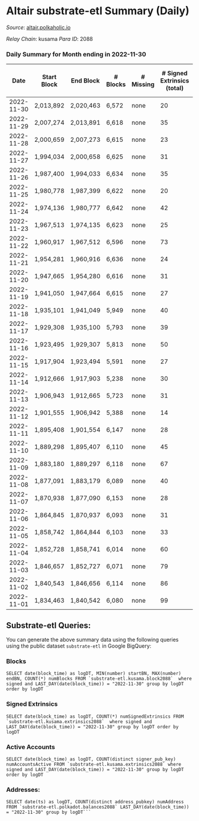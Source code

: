 # Altair substrate-etl Summary (Daily)

_Source_: [altair.polkaholic.io](https://altair.polkaholic.io)

*Relay Chain*: kusama
*Para ID*: 2088



### Daily Summary for Month ending in 2022-11-30


| Date | Start Block | End Block | # Blocks | # Missing | # Signed Extrinsics (total) | # Active Accounts | # Addresses with Balances | # Events | # Transfers | # XCM Transfers In | # XCM Transfers Out |
| ---- | ----------- | --------- | -------- | --------- | --------------------------- | ----------------- | ------------------------- | -------- | ----------- | ------------------ | ------------------- |
| 2022-11-30 | 2,013,892 | 2,020,463 | 6,572 | none | 20 | 17 | 29,264 | 13,300 | 10 ($331.98) |   | 3 ($180.24) |
| 2022-11-29 | 2,007,274 | 2,013,891 | 6,618 | none | 35 | 22 | 29,264 | 13,504 | 17 ($3,970.23) |   |   |
| 2022-11-28 | 2,000,659 | 2,007,273 | 6,615 | none | 23 | 17 | 29,261 | 13,399 | 10 ($1,749.99) |   |   |
| 2022-11-27 | 1,994,034 | 2,000,658 | 6,625 | none | 31 | 16 | 29,262 | 13,485 | 8 ($337.50) |   |   |
| 2022-11-26 | 1,987,400 | 1,994,033 | 6,634 | none | 35 | 20 |  | 13,530 | 14 ($698.59) | 1 ($69.41) | 1 ($2.10) |
| 2022-11-25 | 1,980,778 | 1,987,399 | 6,622 | none | 20 | 12 | 29,261 | 13,396 | 9 ($78.24) |   |   |
| 2022-11-24 | 1,974,136 | 1,980,777 | 6,642 | none | 42 | 28 | 29,260 | 13,609 | 18 ($162.71) | 2 ($436.09) | 1 ($12.28) |
| 2022-11-23 | 1,967,513 | 1,974,135 | 6,623 | none | 25 | 18 | 29,257 | 13,437 | 9 ($84.03) | 1 ($0.50) | 2 ($60.07) |
| 2022-11-22 | 1,960,917 | 1,967,512 | 6,596 | none | 73 | 27 | 29,256 | 13,719 | 19 ($880.01) | 3 ($193.51) | 2 ($59.04) |
| 2022-11-21 | 1,954,281 | 1,960,916 | 6,636 | none | 24 | 14 | 29,255 | 13,449 | 11 ($1,411.89) |   | 1 ($6.88) |
| 2022-11-20 | 1,947,665 | 1,954,280 | 6,616 | none | 31 | 23 |  | 13,463 | 16 ($1,112.81) |   | 2 ($0.47) |
| 2022-11-19 | 1,941,050 | 1,947,664 | 6,615 | none | 27 | 19 |  | 13,429 | 12 ($1,012.00) |   | 1 ($0.019) |
| 2022-11-18 | 1,935,101 | 1,941,049 | 5,949 | none | 40 | 25 | 29,254 | 12,207 | 20 ($4,926.85) |   | 1 ($198.99) |
| 2022-11-17 | 1,929,308 | 1,935,100 | 5,793 | none | 39 | 31 |  | 11,877 | 18 ($4,466.43) | 1 ($100.70) | 1 ($0.74) |
| 2022-11-16 | 1,923,495 | 1,929,307 | 5,813 | none | 50 | 26 |  | 12,024 | 33 ($8,484.83) | 6 ($503.59) | 4 ($197.57) |
| 2022-11-15 | 1,917,904 | 1,923,494 | 5,591 | none | 27 | 20 | 29,250 | 11,383 | 14 ($2,736.93) |   | 1 ($0.095) |
| 2022-11-14 | 1,912,666 | 1,917,903 | 5,238 | none | 30 | 13 |  | 10,714 | 21 ($3,281.12) | 2 ($224.32) | 1 ($139.85) |
| 2022-11-13 | 1,906,943 | 1,912,665 | 5,723 | none | 31 | 16 | 29,247 | 11,694 | 18 ($3,179.31) | 1 ($3.79) | 3 ($237.71) |
| 2022-11-12 | 1,901,555 | 1,906,942 | 5,388 | none | 14 | 11 |  | 10,878 | 7 ($13,754.81) |   |   |
| 2022-11-11 | 1,895,408 | 1,901,554 | 6,147 | none | 28 | 12 |  | 12,514 | 16 ($1,102.08) | 1 ($104.52) | 1 ($14.18) |
| 2022-11-10 | 1,889,298 | 1,895,407 | 6,110 | none | 45 | 32 |  | 12,556 | 21 ($1,468.40) |   |   |
| 2022-11-09 | 1,883,180 | 1,889,297 | 6,118 | none | 67 | 26 |  | 12,725 | 14 ($1,212.20) | 3 ($71.98) | 1 ($24.76) |
| 2022-11-08 | 1,877,091 | 1,883,179 | 6,089 | none | 40 | 25 |  | 12,486 | 16 ($168.02) | 2 ($0.23) |   |
| 2022-11-07 | 1,870,938 | 1,877,090 | 6,153 | none | 28 | 19 |  | 12,523 | 14 ($3,679.22) |   |   |
| 2022-11-06 | 1,864,845 | 1,870,937 | 6,093 | none | 31 | 24 |  | 12,427 | 15 ($736.37) |   | 1 ($19.92) |
| 2022-11-05 | 1,858,742 | 1,864,844 | 6,103 | none | 33 | 28 | 29,231 | 12,460 | 14 ($1,796.52) | 1 ($15.98) | 1 ($0.03) |
| 2022-11-04 | 1,852,728 | 1,858,741 | 6,014 | none | 60 | 29 | 29,229 | 12,491 | 41 ($12,052.76) | 2 ($281.19) | 3 ($24.02) |
| 2022-11-03 | 1,846,657 | 1,852,727 | 6,071 | none | 79 | 29 | 29,223 | 12,727 | 61 ($11,268.55) |   | 2 ($15.67) |
| 2022-11-02 | 1,840,543 | 1,846,656 | 6,114 | none | 86 | 33 | 29,220 | 12,827 | 26 ($5,394.48) | 2 ($711.01) | 4 ($643.21) |
| 2022-11-01 | 1,834,463 | 1,840,542 | 6,080 | none | 99 | 55 | 29,217 | 12,876 | 40 ($1,596.83) | 1 ($26.78) | 6 ($98.06) |

## Substrate-etl Queries:
You can generate the above summary data using the following queries using the public dataset `substrate-etl` in Google BigQuery:


### Blocks
```
SELECT date(block_time) as logDT, MIN(number) startBN, MAX(number) endBN, COUNT(*) numBlocks FROM `substrate-etl.kusama.block2088`  where signed and LAST_DAY(date(block_time)) = "2022-11-30" group by logDT order by logDT
```


### Signed Extrinsics
```
SELECT date(block_time) as logDT, COUNT(*) numSignedExtrinsics FROM `substrate-etl.kusama.extrinsics2088`  where signed and LAST_DAY(date(block_time)) = "2022-11-30" group by logDT order by logDT
```


### Active Accounts
```
SELECT date(block_time) as logDT, COUNT(distinct signer_pub_key) numAccountsActive FROM `substrate-etl.kusama.extrinsics2088` where signed and LAST_DAY(date(block_time)) = "2022-11-30" group by logDT order by logDT
```


### Addresses:
```
SELECT date(ts) as logDT, COUNT(distinct address_pubkey) numAddress FROM `substrate-etl.polkadot.balances2088` LAST_DAY(date(block_time)) = "2022-11-30" group by logDT```


